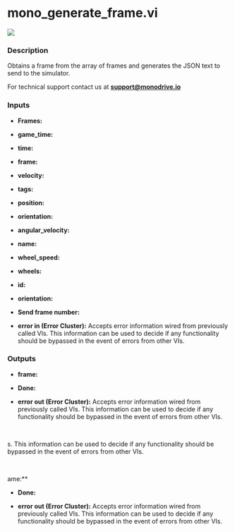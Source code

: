 # mono_generate_frame.vi

<p class="img_container">
<img class="lg_img" src="../mono_generate_frame.png"/>
</p>

### Description

Obtains a frame from the array of frames and generates the JSON text to send to the simulator.

For technical support contact us at <b>support@monodrive.io</b> 

### Inputs

- **Frames:**   

- **game_time:**   

- **time:**   

- **frame:**   

- **velocity:**   

- **tags:**   

- **position:**   

- **orientation:**   

- **angular_velocity:**   

- **name:**   

- **wheel_speed:**   

- **wheels:**   

- **id:**   

- **orientation:**   

- **Send frame number:**   

- **error in (Error Cluster):** Accepts error information wired from previously called VIs. This information can be used to decide if any functionality should be bypassed in the event of errors from other VIs. 

### Outputs

- **frame:**   

- **Done:**   

- **error out (Error Cluster):** Accepts error information wired from previously called VIs. This information can be used to decide if any functionality should be bypassed in the event of errors from other VIs. 

<p>&nbsp;</p>
s. This information can be used to decide if any functionality should be bypassed in the event of errors from other VIs. 

<p>&nbsp;</p>
ame:**   

- **Done:**   

- **error out (Error Cluster):** Accepts error information wired from previously called VIs. This information can be used to decide if any functionality should be bypassed in the event of errors from other VIs. 

<p>&nbsp;</p>
